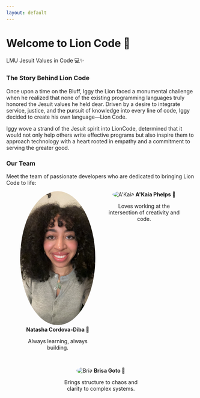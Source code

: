 ```yaml
---
layout: default
---
```


# Welcome to Lion Code 🦁
LMU Jesuit Values in Code 💻✨


### The Story Behind Lion Code
Once upon a time on the Bluff, Iggy the Lion faced a monumental challenge when he realized that none of the existing programming languages truly honored the Jesuit values he held dear. Driven by a desire to integrate service, justice, and the pursuit of knowledge into every line of code, Iggy decided to create his own language—Lion Code. 

Iggy wove a strand of the Jesuit spirit into LionCode, determined that it would not only help others write effective programs but also inspire them to approach technology with a heart rooted in empathy and a commitment to serving the greater good.
 

### Our Team
Meet the team of passionate developers who are dedicated to bringing Lion Code to life:

<div style="display: flex; flex-wrap: wrap; justify-content: center; gap: 30px;">

  <div style="width: 200px; text-align: center;">
    <img src="images/natasha.jpg" alt="Natasha" style="width: 100%; border-radius: 50%;">
    <strong>Natasha Cordova-Diba 🌸</strong>
    <p>Always learning, always building.</p>
  </div>

  <div style="width: 200px; text-align: center;">
    <img src="images/a'kaia.jpg" alt="A'Kaia" style="width: 100%; border-radius: 50%;">
    <strong>A'Kaia Phelps 🌼</strong>
    <p>Loves working at the intersection of creativity and code.</p>
  </div>

  <div style="width: 200px; text-align: center;">
    <img src="images/brisa.jpg" alt="Bria" style="width: 100%; border-radius: 50%;">
    <strong>Brisa Goto 🍁</strong>
    <p>Brings structure to chaos and clarity to complex systems.</p>
  </div>

</div>